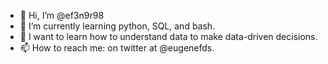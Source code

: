 - 👋 Hi, I’m @ef3n9r98
- 🌱 I’m currently learning python, SQL, and bash.
- 💞️ I want to learn how to understand data to make data-driven decisions.
- 📫 How to reach me: on twitter at @eugenefds.

<!---
ef3n9r98/ef3n9r98 is a ✨ special ✨ repository because its `README.md` (this file) appears on your GitHub profile.
You can click the Preview link to take a look at your changes.
--->
